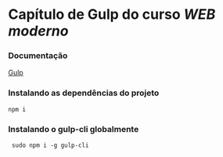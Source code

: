 # Capítulo de Gulp do curso *WEB moderno*


### Documentação

[Gulp](https://gulpjs.com/docs/en/getting-started/quick-start) 


### Instalando as dependências do projeto

    npm i


### Instalando o gulp-cli globalmente    

     sudo npm i -g gulp-cli    
